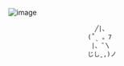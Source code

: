 ![image]([https://github.com/user-attachments/assets/69ff9ba2-4461-439a-b122-895b8ccdfb08](https://files.catbox.moe/95uxq4.png))

                            ╱|、
                          (˚ˎ 。7  
                           |、˜〵          
                          じしˍ,)ノ
